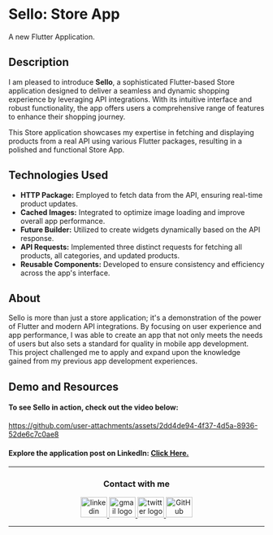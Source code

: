 # Sello: Store App
A new Flutter Application.


## Description
I am pleased to introduce **Sello**, a sophisticated Flutter-based Store application designed to deliver a seamless and dynamic shopping experience by leveraging API integrations. With its intuitive interface and robust functionality, the app offers users a comprehensive range of features to enhance their shopping journey.

This Store application showcases my expertise in fetching and displaying products from a real API using various Flutter packages, resulting in a polished and functional Store App.


## Technologies Used
- **HTTP Package:** Employed to fetch data from the API, ensuring real-time product updates.
- **Cached Images:** Integrated to optimize image loading and improve overall app performance.
- **Future Builder:** Utilized to create widgets dynamically based on the API response.
- **API Requests:** Implemented three distinct requests for fetching all products, all categories, and updated products.
- **Reusable Components:** Developed to ensure consistency and efficiency across the app's interface.


## About
Sello is more than just a store application; it's a demonstration of the power of Flutter and modern API integrations. By focusing on user experience and app performance, I was able to create an app that not only meets the needs of users but also sets a standard for quality in mobile app development. This project challenged me to apply and expand upon the knowledge gained from my previous app development experiences.


## Demo and Resources
#### To see Sello in action, check out the video below: 
https://github.com/user-attachments/assets/2dd4de94-4f37-4d5a-8936-52de6c7c0ae8


#### Explore the application post on LinkedIn: <a target="_blank" href="https://www.linkedin.com/posts/theahmedhany_dart-flutter-mobileappdevelopment-activity-7233012655840477184-2RUV?utm_source=share&utm_medium=member_desktop"> Click Here. </a>


-----

<h3 align="center">
    Contact with me
</h3>

<div align="center">
  <a href="https://www.linkedin.com/in/theahmedhany/" target="_blank">
    <img src="https://skillicons.dev/icons?i=linkedin&theme=dark" width="52" height="40" alt="linkedin logo"/>
  </a>
  <a href="mailto:a7medhanyshokry@gmail.com" target="_blank">
    <img src="https://skillicons.dev/icons?i=gmail&theme=light" width="52" height="40" alt="gmail logo"/> 
  </a>
  <a href="https://x.com/theahmedhany" target="_blank">
    <img src="https://skillicons.dev/icons?i=twitter&theme=dark" width="52" height="40" alt="twitter logo"/>
  </a>
  <a href="https://github.com/theahmedhany" target="_blank">
    <img src="https://skillicons.dev/icons?i=github&theme=dark" width="52" height="40" alt="GitHub logo"/>
  </a>
</div>

-----
